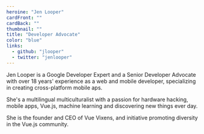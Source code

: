 ```yaml
---
heroine: "Jen Looper"
cardFront: ""
cardBack: ""
thumbnail: ""
title: "Developer Advocate"
color: "blue"
links:
  - github: "jlooper"
  - twitter: "jenlooper"
---
```


Jen Looper is a Google Developer Expert and a Senior Developer Advocate with over 18 years' experience as a web and mobile developer, specializing in creating cross-platform mobile aps.

She's a multilingual multiculturalist with a passion for hardware hacking, mobile apps, Vue.js, machine learning and discovering new things ever day.

She is the founder and CEO of Vue Vixens, and initiative promoting diversity in the Vue.js community.
